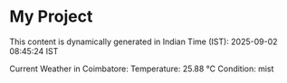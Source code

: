 # My Project

This content is dynamically generated in Indian Time (IST): 2025-09-02 08:45:24 IST


Current Weather in Coimbatore:
Temperature: 25.88 °C
Condition: mist
